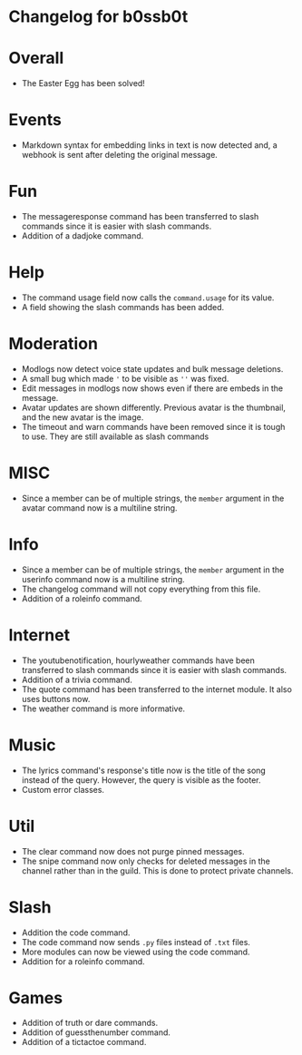 # Changelog for b0ssb0t #

# Overall #
+ The Easter Egg has been solved!

# Events #
+ Markdown syntax for embedding links in text is now detected and, a webhook is sent after deleting the original message.

# Fun #
+ The messageresponse command has been transferred to slash commands since it is easier with slash commands.
+ Addition of a dadjoke command.

# Help #
+ The command usage field now calls the `command.usage` for its value.
+ A field showing the slash commands has been added.

# Moderation #
+ Modlogs now detect voice state updates and bulk message deletions.
+ A small bug which made `'` to be visible as `''` was fixed.
+ Edit messages in modlogs now shows even if there are embeds in the message.
+ Avatar updates are shown differently. Previous avatar is the thumbnail, and the new avatar is the image.
+ The timeout and warn commands have been removed since it is tough to use. They are still available as slash commands

# MISC #
+ Since a member can be of multiple strings, the `member` argument in the avatar command now is a multiline string.

# Info #
+ Since a member can be of multiple strings, the `member` argument in the userinfo command now is a multiline string.
+ The changelog command will not copy everything from this file.
+ Addition of a roleinfo command.

# Internet #
+ The youtubenotification, hourlyweather commands have been transferred to slash commands since it is easier with slash commands.
+ Addition of a trivia command.
+ The quote command has been transferred to the internet module. It also uses buttons now.
+ The weather command is more informative.

# Music #
+ The lyrics command's response's title now is the title of the song instead of the query. However, the query is visible as the footer.
+ Custom error classes.

# Util #
+ The clear command now does not purge pinned messages.
+ The snipe command now only checks for deleted messages in the channel rather than in the guild. This is done to protect private channels. 

# Slash #
+ Addition the code command.
+ The code command now sends `.py` files instead of `.txt` files.
+ More modules can now be viewed using the code command.
+ Addition for a roleinfo command.

# Games #
+ Addition of truth or dare commands.
+ Addition of guessthenumber command.
+ Addition of a tictactoe command.
